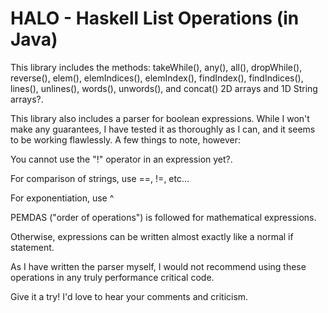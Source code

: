 HALO - Haskell List Operations (in Java)
====
This library includes the methods: takeWhile(), any(), all(), dropWhile(), reverse(), elem(), elemIndices(), elemIndex(), findIndex(), findIndices(), lines(), unlines(), words(), unwords(), and concat() 2D arrays and 1D String arrays?.

This library also includes a parser for boolean expressions. While I won't make any guarantees, I have tested it as thoroughly as I can, and it seems to be working flawlessly. A few things to note, however:

You cannot use the "!" operator in an expression yet?.

For comparison of strings, use ==, !=, etc...

For exponentiation, use ^

PEMDAS ("order of operations") is followed for mathematical expressions.

Otherwise, expressions can be written almost exactly like a normal if statement.

As I have written the parser myself, I would not recommend using these operations in any truly performance critical code.

Give it a try! I'd love to hear your comments and criticism.
